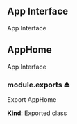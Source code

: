<a name="module_App Interface"></a>

## App Interface
App Interface


<a name="module_AppHome"></a>

## AppHome
App Interface

<a name="exp_module_AppHome--module.exports"></a>

### module.exports ⏏
Export AppHome

**Kind**: Exported class  

